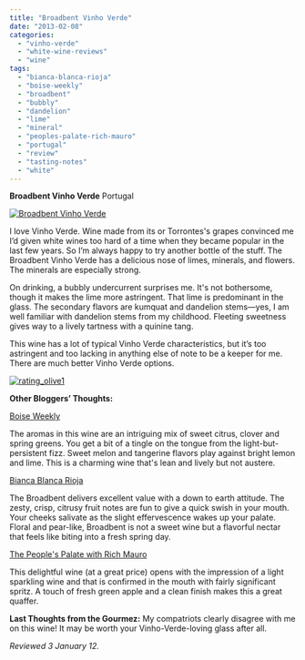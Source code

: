 ```yaml
---
title: "Broadbent Vinho Verde"
date: "2013-02-08"
categories: 
  - "vinho-verde"
  - "white-wine-reviews"
  - "wine"
tags: 
  - "bianca-blanca-rioja"
  - "boise-weekly"
  - "broadbent"
  - "bubbly"
  - "dandelion"
  - "lime"
  - "mineral"
  - "peoples-palate-rich-mauro"
  - "portugal"
  - "review"
  - "tasting-notes"
  - "white"
---
```


**Broadbent Vinho Verde** Portugal

[![Broadbent Vinho Verde](http://s3.amazonaws.com/thegourmez-wpmedia/2013/01/Broadbent-Vinho-Verde.jpg)](http://www.thegourmez.com/2013/02/broadbent-vinho-verde/broadbent-vinho-verde-2/)

I love Vinho Verde. Wine made from its or Torrontes's grapes convinced me I’d given white wines too hard of a time when they became popular in the last few years. So I’m always happy to try another bottle of the stuff. The Broadbent Vinho Verde has a delicious nose of limes, minerals, and flowers. The minerals are especially strong.

On drinking, a bubbly undercurrent surprises me. It's not bothersome, though it makes the lime more astringent. That lime is predominant in the glass. The secondary flavors are kumquat and dandelion stems—yes, I am well familiar with dandelion stems from my childhood. Fleeting sweetness gives way to a lively tartness with a quinine tang.

This wine has a lot of typical Vinho Verde characteristics, but it’s too astringent and too lacking in anything else of note to be a keeper for me. There are much better Vinho Verde options.

[![rating_olive1](http://s3.amazonaws.com/thegourmez-wpmedia/2009/04/rating_olive1.gif)](http://www.thegourmez.com/2009/04/cocktail-review-the-shiki-tini/rating_olive1/)

**Other Bloggers’ Thoughts:**

[Boise Weekly](http://www.boiseweekly.com/boise/its-easy-being-green-with-vinho-verde/Content?oid=2697880)

The aromas in this wine are an intriguing mix of sweet citrus, clover and spring greens. You get a bit of a tingle on the tongue from the light-but-persistent fizz. Sweet melon and tangerine flavors play against bright lemon and lime. This is a charming wine that's lean and lively but not austere.

[Bianca Blanca Rioja](http://biancablancarioja.com/2012/10/27/viva-vinho-verde/)

The Broadbent delivers excellent value with a down to earth attitude. The zesty, crisp, citrusy fruit notes are fun to give a quick swish in your mouth. Your cheeks salivate as the slight effervescence wakes up your palate. Floral and pear-like, Broadbent is not a sweet wine but a flavorful nectar that feels like biting into a fresh spring day.

[The People's Palate with Rich Mauro](http://rmpeoplespalate.com/blog/?p=1049)

This delightful wine (at a great price) opens with the impression of a light sparkling wine and that is confirmed in the mouth with fairly significant spritz. A touch of fresh green apple and a clean finish makes this a great quaffer.

**Last Thoughts from the Gourmez:** My compatriots clearly disagree with me on this wine! It may be worth your Vinho-Verde-loving glass after all.

_Reviewed 3 January 12._

